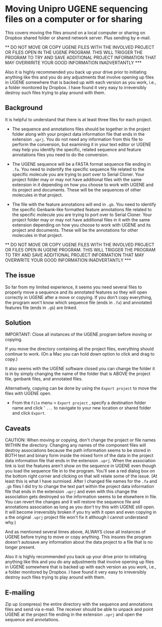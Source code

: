 # Moving Unipro UGENE sequencing files on a computer or for sharing

This covers moving the files around on a local computer or sharing on Dropbox shared folder or shared network server. Plus sending by e-mail.

** DO NOT MOVE OR COPY UGENE FILES WITH THE INVOLVED PROJECT OR FILES OPEN IN THE UGENE PROGRAM. THIS WILL TRIGGER THE PROGRAM TO TRY AND SAVE ADDITIONAL PROJECT INFORMATION THAT MAY OVERWRITE YOUR GOOD INFORMATION INADVERTANTLY ***

Also it is highly recommended you back up your drive prior to initiating anything like this and you do any adjustments that involve opening up files in UGENE somewhere that is backed up with each version as you work, i.e., a folder monitored by Dropbox. I have found it very easy to irreversibly destroy such files trying to play around with them.


## Background

It is helpful to understand that there is at least three files for each project.

- The sequence and annotations files should be together in the project folder along with your project data information file that ends in the extension `.uprj`. You do not need any information from this file to perform the conversion, but examining it in your text editor or UGENE may help you identify the specific, related sequence and feature annotations files you need to do the conversion.

- The UGENE sequence will be a FASTA format sequence file ending in `.fa`. You need to indentify the specific sequence file related to the specific molecule you are trying to port over to Serial Cloner. Your project folder may or may not have additional files with the same extension in it depending on how you choose to work with UGENE and its project and documents. These will be the sequences of other molecules in that project.

- The file with the feature annotations will end in `.gb`. You need to identify the specific Genbank-like formatted feature annotations file related to the specific molecule you are trying to port over to Serial Cloner. Your project folder may or may not have additional files in it with the same extension depending on how you choose to work with UGENE and its project and documents. These will be the annotations for other molecules in that project.


** DO NOT MOVE OR COPY UGENE FILES WITH THE INVOLVED PROJECT OR FILES OPEN IN UGENE PROGRAM. THIS WILL TRIGGER THE PROGRAM TO TRY AND SAVE ADDITIONAL PROJECT INFORMATION THAT MAY OVERWRITE YOUR GOOD INFORMATION INADVERTANTLY ***


## The issue

So far from my limited experience, it seems you need several files to properly move a sequence and its annotated features so they will open correctly in UGENE after a move or copying. If you don't copy everything, the program won't know which sequence file (ends in `.fa`) and annotated features file (ends in `.gb`) are linked.


## Solution
IMPORTANT: Close all instances of the UGENE program before moving or copying.

If you move the directory containing all the project files, everything should continue to work. (On a Mac you can hold down option to click and drag to copy.)

It also seems with the UGENE software closed you can change the folder it is in by simply changing the name of the folder that is ABOVE the project file, genbank files, and annotated files.

Alternatively, copying can be done by using the `Export project` to move the files with UGENE open.

- From the `File` menu > `Export project` , specify a destination folder name and click ' `...` to navigate to your new location or shared folder and click `Export`.



## Caveats

CAUTION: When moving or copying, don't change the project or file names WITHIN the directory.
Changing any names of the component files will destroy associations because the path information seems to be stored in BOTH text and binary form inside the mixed form of the data in the project data information file that ends in the extension `.uprj`. When the association link is lost the features aren't show on the sequence in UGENE even though you load the sequence file in to the program. You'll see a red dialog box on the bottom right corner and clicking on that will relate some of the issue. (At least this is what I have surmised. After I changed file names for the `.fa` and `.gb` files I did try to change the text part within the project data information file that ends in the extension `.uprj` and even with this change the association gets destroyed so the information seems to be elsewhere in file. You can revert the changes and it will restore the sequence file and annotations association as long as you don't try this with UGENE still open. It will become irreversibly broken if you try with it open and even copying in a the original `.uprj` project file won't fix it although I cannot understand why.)

And as mentioned several times above, ALWAYS close all instances of UGENE before trying to move or copy anything. This insures the program doesn't autosave any information about the data project to a file that is no longer present.

Also it is highly recommended you back up your drive prior to initiating anything like this and you do any adjustments that involve opening up files in UGENE somewhere that is backed up with each version as you work, i.e., a folder monitored by Dropbox. I have found it very easy to irreversibly destroy such files trying to play around with them.


## E-mailing

Zip up (compress) the entire directory with the sequence and annotations files and send via e-mail. The receiver should be able to unpack and point UGENE at the project file ending in the extension `.uprj` and open the sequence and annotations.


